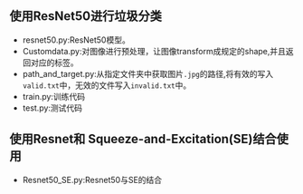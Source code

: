 ## 使用ResNet50进行垃圾分类
* resnet50.py:ResNet50模型。
* Customdata.py:对图像进行预处理，让图像transform成规定的shape,并且返回对应的标签。
* path_and_target.py:从指定文件夹中获取图片`.jpg`的路径,将有效的写入`valid.txt`中，无效的文件写入`invalid.txt`中。
* train.py:训练代码
* test.py:测试代码


## 使用Resnet和 Squeeze-and-Excitation(SE)结合使用
* Resnet50_SE.py:Resnet50与SE的结合
